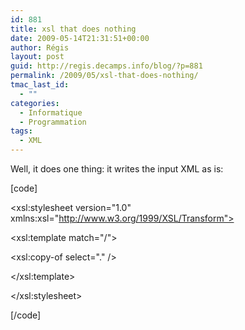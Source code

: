 ```yaml
---
id: 881
title: xsl that does nothing
date: 2009-05-14T21:31:51+00:00
author: Régis
layout: post
guid: http://regis.decamps.info/blog/?p=881
permalink: /2009/05/xsl-that-does-nothing/
tmac_last_id:
  - ""
categories:
  - Informatique
  - Programmation
tags:
  - XML
---
```

Well, it does one thing: it writes the input XML as is:
  
[code]
  
<xsl:stylesheet version="1.0" xmlns:xsl="http://www.w3.org/1999/XSL/Transform">

<xsl:template match="/">
  
<xsl:copy-of select="." />
  
</xsl:template>

</xsl:stylesheet>
  
[/code]